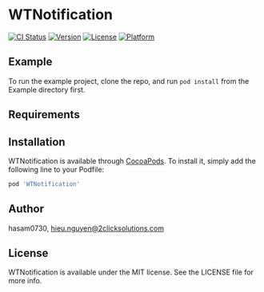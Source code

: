 # WTNotification

[![CI Status](https://img.shields.io/travis/hasam0730/WTNotification.svg?style=flat)](https://travis-ci.org/hasam0730/WTNotification)
[![Version](https://img.shields.io/cocoapods/v/WTNotification.svg?style=flat)](https://cocoapods.org/pods/WTNotification)
[![License](https://img.shields.io/cocoapods/l/WTNotification.svg?style=flat)](https://cocoapods.org/pods/WTNotification)
[![Platform](https://img.shields.io/cocoapods/p/WTNotification.svg?style=flat)](https://cocoapods.org/pods/WTNotification)

## Example

To run the example project, clone the repo, and run `pod install` from the Example directory first.

## Requirements

## Installation

WTNotification is available through [CocoaPods](https://cocoapods.org). To install
it, simply add the following line to your Podfile:

```ruby
pod 'WTNotification'
```

## Author

hasam0730, hieu.nguyen@2clicksolutions.com

## License

WTNotification is available under the MIT license. See the LICENSE file for more info.
